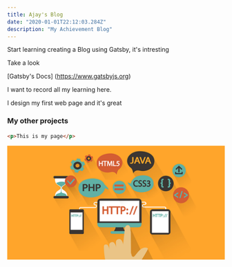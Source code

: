 ```yaml
---
title: Ajay's Blog
date: "2020-01-01T22:12:03.284Z"
description: "My Achievement Blog"
---
```

Start learning creating a Blog using Gatsby, it's intresting 

Take a look

[Gatsby's Docs] (https://www.gatsbyjs.org)

I want to record all my learning here. 

I design my first web page and it's great

### My other projects

```html
<p>This is my page</p>
```

![This are some of the important languages in web developing.](./images.png)
